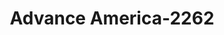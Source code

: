 ---
f_zip-code: 17815
f_state-code: PA
title: Advance America-2262
f_phone: 570-380-1370
f_city-only: Bloomsburg
f_address: 1375 Columbia Boulevard Bloomsburg
f_location-unique-id: '2262'
slug: advance-america-2262
updated-on: '2024-05-30T13:46:58.046Z'
created-on: '2024-05-30T13:36:59.803Z'
published-on: '2024-05-30T13:54:32.469Z'
f_city-state: cms/city/bloomsburg-pa.md
f_company: cms/company/advance-america.md
f_state: cms/state/pennsylvania.md
layout: '[payday-loan].html'
tags: payday-loan
---